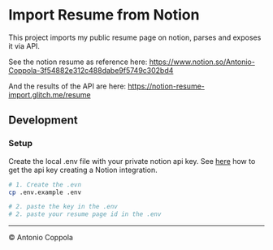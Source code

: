 # Import Resume from Notion

This project imports my public resume page on notion, parses and exposes it via API.

See the notion resume as reference here: https://www.notion.so/Antonio-Coppola-3f54882e312c488dabe9f5749c302bd4

And the results of the API are here: https://notion-resume-import.glitch.me/resume

## Development

### Setup

Create the local .env file with your private notion api key.
See [here](https://developers.notion.com/docs/getting-started#step-1-create-an-integration) how to get the api key creating a Notion integration.

```sh
# 1. Create the .evn
cp .env.example .env

# 2. paste the key in the .env
# 2. paste your resume page id in the .env
```


---

&copy; Antonio Coppola